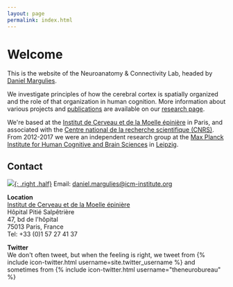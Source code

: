 ```yaml
---
layout: page
permalink: index.html
---
```

# Welcome
This is the website of the Neuroanatomy & Connectivity Lab, headed by [Daniel Margulies][DSM].  

We investigate principles of how the cerebral cortex is spatially organized and the role of that organization in human cognition. More information about various projects and [publications] are available on our [research page].  

We're based at the [Institut de Cerveau et de la Moelle épinière][ICM] in Paris, and associated with the [Centre national de la recherche scientifique (CNRS)][CNRS]. From 2012-2017 we were an independent research group at the [Max Planck Institute for Human Cognitive and Brain Sciences][NAC] in [Leipzig].  

## Contact
[![]({{site.baseurl}}/thumbnails/image1.jpg){: .right .half}]({{site.baseurl}}/gallery/index.html)
Email: [<span class="line">daniel.margulies@</span><span class="line">icm-institute.org</span>](mailto:daniel.margulies@icm-institute.org)

**Location**  
[Institut de Cerveau et de la Moelle épinière][ICM]  
Hôpital Pitié Salpêtrière  
47, bd de l'hôpital  
75013 Paris, France  
Tel: +33 (0)1 57 27 41 37  

**Twitter**  
We don't often tweet, but when the feeling is right, we tweet from {% include icon-twitter.html username=site.twitter_username %} and sometimes from {% include icon-twitter.html username="theneurobureau" %}  

[DSM]: {{site.baseurl}}/people/margulies.html
[research page]: {{site.baseurl}}/research/index.html
[publications]: {{site.baseurl}}/research/publications.html
[ICM]: https://icm-institute.org/en/
[CNRS]: http://www.cnrs.fr/index.php
[NAC]: https://www.cbs.mpg.de/former-groups/neuroanatomy-and-connectivity
[Leipzig]: https://vimeo.com/164579770

